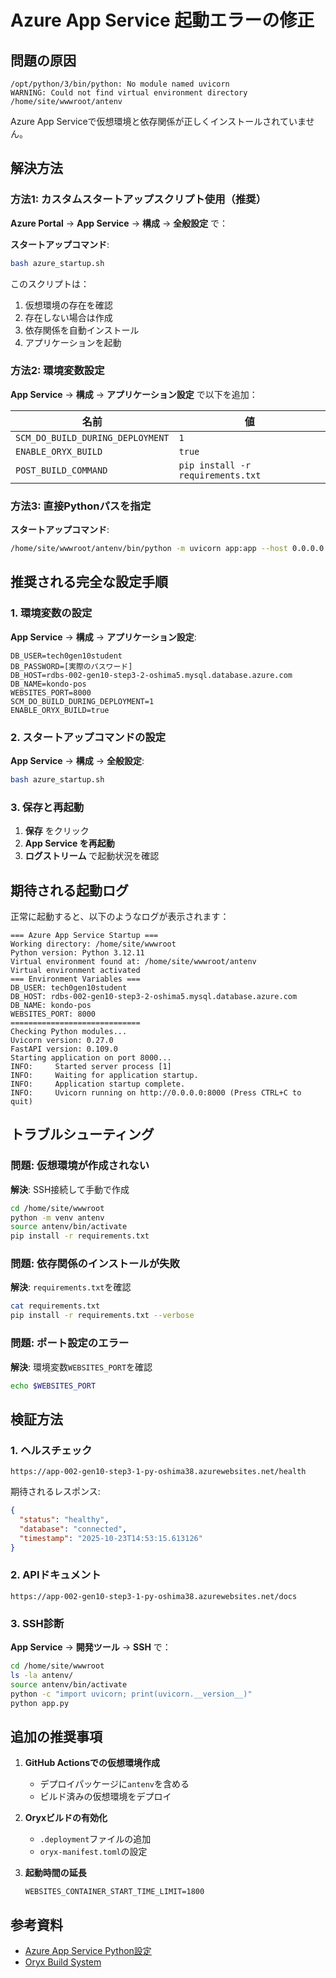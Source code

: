 # Azure App Service 起動エラーの修正

## 問題の原因

```
/opt/python/3/bin/python: No module named uvicorn
WARNING: Could not find virtual environment directory /home/site/wwwroot/antenv
```

Azure App Serviceで仮想環境と依存関係が正しくインストールされていません。

## 解決方法

### 方法1: カスタムスタートアップスクリプト使用（推奨）

**Azure Portal** → **App Service** → **構成** → **全般設定** で：

**スタートアップコマンド**:
```bash
bash azure_startup.sh
```

このスクリプトは：
1. 仮想環境の存在を確認
2. 存在しない場合は作成
3. 依存関係を自動インストール
4. アプリケーションを起動

### 方法2: 環境変数設定

**App Service** → **構成** → **アプリケーション設定** で以下を追加：

| 名前 | 値 |
|------|-----|
| `SCM_DO_BUILD_DURING_DEPLOYMENT` | `1` |
| `ENABLE_ORYX_BUILD` | `true` |
| `POST_BUILD_COMMAND` | `pip install -r requirements.txt` |

### 方法3: 直接Pythonパスを指定

**スタートアップコマンド**:
```bash
/home/site/wwwroot/antenv/bin/python -m uvicorn app:app --host 0.0.0.0 --port 8000
```

## 推奨される完全な設定手順

### 1. 環境変数の設定

**App Service** → **構成** → **アプリケーション設定**:

```
DB_USER=tech0gen10student
DB_PASSWORD=[実際のパスワード]
DB_HOST=rdbs-002-gen10-step3-2-oshima5.mysql.database.azure.com
DB_NAME=kondo-pos
WEBSITES_PORT=8000
SCM_DO_BUILD_DURING_DEPLOYMENT=1
ENABLE_ORYX_BUILD=true
```

### 2. スタートアップコマンドの設定

**App Service** → **構成** → **全般設定**:

```bash
bash azure_startup.sh
```

### 3. 保存と再起動

1. **保存** をクリック
2. **App Service を再起動**
3. **ログストリーム** で起動状況を確認

## 期待される起動ログ

正常に起動すると、以下のようなログが表示されます：

```
=== Azure App Service Startup ===
Working directory: /home/site/wwwroot
Python version: Python 3.12.11
Virtual environment found at: /home/site/wwwroot/antenv
Virtual environment activated
=== Environment Variables ===
DB_USER: tech0gen10student
DB_HOST: rdbs-002-gen10-step3-2-oshima5.mysql.database.azure.com
DB_NAME: kondo-pos
WEBSITES_PORT: 8000
=============================
Checking Python modules...
Uvicorn version: 0.27.0
FastAPI version: 0.109.0
Starting application on port 8000...
INFO:     Started server process [1]
INFO:     Waiting for application startup.
INFO:     Application startup complete.
INFO:     Uvicorn running on http://0.0.0.0:8000 (Press CTRL+C to quit)
```

## トラブルシューティング

### 問題: 仮想環境が作成されない

**解決**: SSH接続して手動で作成

```bash
cd /home/site/wwwroot
python -m venv antenv
source antenv/bin/activate
pip install -r requirements.txt
```

### 問題: 依存関係のインストールが失敗

**解決**: `requirements.txt`を確認

```bash
cat requirements.txt
pip install -r requirements.txt --verbose
```

### 問題: ポート設定のエラー

**解決**: 環境変数`WEBSITES_PORT`を確認

```bash
echo $WEBSITES_PORT
```

## 検証方法

### 1. ヘルスチェック

```
https://app-002-gen10-step3-1-py-oshima38.azurewebsites.net/health
```

期待されるレスポンス:
```json
{
  "status": "healthy",
  "database": "connected",
  "timestamp": "2025-10-23T14:53:15.613126"
}
```

### 2. APIドキュメント

```
https://app-002-gen10-step3-1-py-oshima38.azurewebsites.net/docs
```

### 3. SSH診断

**App Service** → **開発ツール** → **SSH** で：

```bash
cd /home/site/wwwroot
ls -la antenv/
source antenv/bin/activate
python -c "import uvicorn; print(uvicorn.__version__)"
python app.py
```

## 追加の推奨事項

1. **GitHub Actionsでの仮想環境作成**
   - デプロイパッケージに`antenv`を含める
   - ビルド済みの仮想環境をデプロイ

2. **Oryxビルドの有効化**
   - `.deployment`ファイルの追加
   - `oryx-manifest.toml`の設定

3. **起動時間の延長**
   ```
   WEBSITES_CONTAINER_START_TIME_LIMIT=1800
   ```

## 参考資料

- [Azure App Service Python設定](https://docs.microsoft.com/ja-jp/azure/app-service/configure-language-python)
- [Oryx Build System](https://github.com/microsoft/Oryx)
